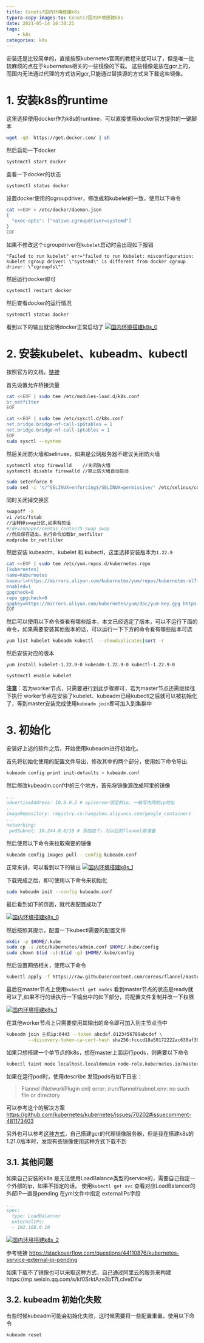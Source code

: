 ```yaml
---
title: Cenots7国内环境搭建k8s
typora-copy-images-to: Cenots7国内环境搭建k8s
date: 2021-05-14 16:30:21
tags:
    - k8s
categories: k8s
---
```


安装还是比较简单的，直接按照kubernetes官网的教程来就可以了，但是唯一比较麻烦的点在于kubernetes相关的一些镜像的下载。
这些镜像是放在gcr上的，而国内无法通过代理的方式访问gcr,只能通过替换源的方式来下载这些镜像。

# 1. 安装k8s的runtime

这里选择使用docker作为k8s的runtime，可以直接使用docker官方提供的一键脚本
```bash
wget -qO- https://get.docker.com/ | sh
```

然后启动一下docker
```bash
systemctl start docker
```

查看一下docker的状态

```bash
systemctl status docker
```

设置docker使用的cgroupdriver，修改成和kubelet的一致，使用以下命令
```bash
cat <<EOF > /etc/docker/daemon.json
{
  "exec-opts": ["native.cgroupdriver=systemd"]
}
EOF
```

如果不修改这个cgroupdriver在`kubelet`启动时会出现如下报错
```
"Failed to run kubelet" err="failed to run Kubelet: misconfiguration: kubelet cgroup driver: \"systemd\" is different from docker cgroup driver: \"cgroupfs\""
```

然后运行docker即可
```bash
systemctl restart docker
```

然后查看docker的运行情况
```bash
systemctl status docker
```

看到以下的输出就说明docker正常启动了
[![国内环境搭建k8s_0](https://s1.ax1x.com/2022/04/22/L25HTx.png)](https://imgtu.com/i/L25HTx)

# 2. 安装kubelet、kubeadm、kubectl

按照官方的文档，[链接](https://kubernetes.io/zh/docs/setup/production-environment/tools/kubeadm/install-kubeadm/)

<!-- more -->
首先设置允许桥接流量

```bash
cat <<EOF | sudo tee /etc/modules-load.d/k8s.conf
br_netfilter
EOF

cat <<EOF | sudo tee /etc/sysctl.d/k8s.conf
net.bridge.bridge-nf-call-ip6tables = 1
net.bridge.bridge-nf-call-iptables = 1
EOF
sudo sysctl --system
```

然后关闭防火墙和selinuex，如果是公网服务器不建议关闭防火墙

```bash
systemctl stop firewalld    //关闭防火墙
systemctl disable firewalld //禁止防火墙自动启动

sudo setenforce 0
sudo sed -i 's/^SELINUX=enforcing$/SELINUX=permissive/' /etc/selinux/config
```

同时关闭掉交换区

```bash
swapoff -a
vi /etc/fstab
//注释掉swap分区,如果有的话
#/dev/mapper/centos_centos75-swap swap
//然后保存退出，执行命令加载br_netfilter
modprobe br_netfilter
```

然后安装 kubeadm、kubelet 和 kubectl，这里选择安装版本为`1.22.9`

```bash
cat <<EOF | sudo tee /etc/yum.repos.d/kubernetes.repo
[kubernetes]
name=Kubernetes
baseurl=https://mirrors.aliyun.com/kubernetes/yum/repos/kubernetes-el7-x86_64/
enabled=1
gpgcheck=0
repo_gpgcheck=0
gpgkey=https://mirrors.aliyun.com/kubernetes/yum/doc/yum-key.gpg https://mirrors.aliyun.com/kubernetes/yum/doc/rpm-package-key.gpg
EOF
```

然后可以使用以下命令查看有哪些版本，本文已经选定了版本，可以不运行下面的命令，如果需要安装其他版本的话，可以运行一下下方的命令看有哪些版本可选
```bash
yum list kubelet kubeadm kubectl  --showduplicates|sort -r
```

然后安装对应的版本

```bash
yum install kubelet-1.22.9-0 kubeadm-1.22.9-0 kubectl-1.22.9-0

systemctl enable kubelet
```

**注意**：若为worker节点，只需要进行到此步骤即可，若为master节点还需继续往下执行
worker节点在安装了kubelet、kubeadm已经kubectl之后就可以被初始化了，等到master安装完成使用`kubeadm join`即可加入到集群中

# 3. 初始化

安装好上述的软件之后，开始使用kubeadm进行初始化。

首先将初始化使用的配置文件导出，修改其中的两个部分，使用如下命令导出.

```bash
kubeadm config print init-defaults > kubeadm.conf
```

然后修改kubeadm.conf中的三个地方，首先将镜像源改成阿里的镜像

```yaml
...
advertiseAddress: 10.0.0.2 # apiserver绑定的ip，一般写内网的ip地址
...
imageRepository: registry.cn-hangzhou.aliyuncs.com/google_containers 
...
networking:
 podSubnet: 10.244.0.0/16 # 添加这个，为以后的flannel做准备
```

然后使用以下命令来拉取需要的镜像

```bash
kubeadm config images pull --config kubeadm.conf
```

正常来讲，可以看到以下的输出
[![国内环境搭建k8s_1](https://s1.ax1x.com/2022/04/22/L25qk6.png)](https://imgtu.com/i/L25qk6)

下载完成之后，即可使用以下命令来初始化

```bash
sudo kubeadm init --config kubeadm.conf 
```

最后看到如下的页面，就代表配置成功了

[![国内环境搭建k8s_0](https://z3.ax1x.com/2021/05/16/gcR2sP.png)](https://imgtu.com/i/gcR2sP)

然后按照其提示，配置一下kubectl需要的配置文件
```bash
mkdir -p $HOME/.kube
sudo cp -i /etc/kubernetes/admin.conf $HOME/.kube/config
sudo chown $(id -u):$(id -g) $HOME/.kube/config
```

然后设置网络相关，使用以下命令

```bash
kubectl apply -f https://raw.githubusercontent.com/coreos/flannel/master/Documentation/kube-flannel.yml
```

最后在master节点上使用`kubectl get nodes` 看到master节点的状态是ready就可以了,如果不行的话执行一下输出中的如下部分，将配置文件复制并改一下权限

[![国内环境搭建k8s_1](https://z3.ax1x.com/2021/05/21/gH581J.png)](https://imgtu.com/i/gH581J)

在其他worker节点上只需要使用其输出的命令即可加入到主节点当中

```bash
kubeadm join 主机ip:6443 --token abcdef.0123456789abcdef \
        --discovery-token-ca-cert-hash sha256:fcccd18a50172222ac630af392f2b196da4690c70b2298e18657e30105933
```

如果只想搭建一个单节点的k8s，想在master上面运行pods，则需要以下命令

```bash
kubectl taint node localhost.localdomain node-role.kubernetes.io/master-
```

如果在运行pod时，使用describe 发现pods有如下日志：

> Flannel (NetworkPlugin cni) error: /run/flannel/subnet.env: no such file or directory

可以参考这个的解决方案  https://github.com/kubernetes/kubernetes/issues/70202#issuecomment-481173403

另外也可以参考[这种方式](https://segmentfault.com/a/1190000022369750)，自己搭建gcr的代理镜像服务器，但是我在搭建k8s的1.21.0版本时，发现有些镜像使用这种方式下载不到


## 3.1. 其他问题
如果自己安装的k8s 是无法使用LoadBalance类型的service的，需要自己指定一个外部的ip，如果不指定的话，
使用`kubectl get svc` 查看对应LoadBalancer的外部IP一直是pending
在yml文件中指定 externalIPs字段
```yaml
...
spec:
  type: LoadBalancer
  externalIPs:
  - 192.168.0.10
```

[![国内环境搭建k8s_2](https://z3.ax1x.com/2021/05/21/gHIgxJ.png)](https://imgtu.com/i/gHIgxJ)

参考链接 https://stackoverflow.com/questions/44110876/kubernetes-service-external-ip-pending

如果下载不了镜像也可以采取这种方式，自己通过阿里云的服务来构建https://mp.weixin.qq.com/s/kf0SrktAze3bT7LcIveDYw

## 3.2. kubeadm 初始化失败
有些时候kubeadm可能会初始化失败，这时候需要将一些配置重置，使用以下命令
```bash
kubeadm reset
```